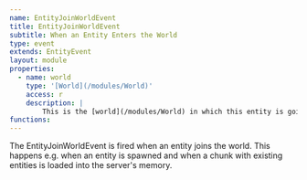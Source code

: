 ```yaml
---
name: EntityJoinWorldEvent
title: EntityJoinWorldEvent
subtitle: When an Entity Enters the World
type: event
extends: EntityEvent
layout: module
properties:
  - name: world
    type: '[World](/modules/World)'
    access: r
    description: |
        This is the [world](/modules/World) in which this entity is going to join.
functions:
---
```


The <span class="notranslate">EntityJoinWorldEvent</span> is fired when an entity joins the
world. This happens e.g. when an entity is spawned and when a chunk with existing entities is
loaded into the server's memory.
